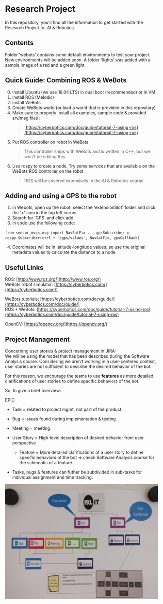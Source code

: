 # Research Project #
In this repository, you'll find all the information to get started with the Research Project for AI & Robotics. 

## Contents ##
Folder 'webots' contains some default environments to test your project. New environments will be added soon.
A folder 'lights' was added with a sample image of a red and a green light.

## Quick Guide: Combining ROS & WeBots ##
0. Install Ubuntu (we use 18.04 LTS) in dual boot (recommended) or in VM
1. Install ROS (Melodic)
2. Install WeBots
3. Create WeBots world (or load a world that is provided in this repository)
4. Make sure to properly install all examples, sample code & provided srv/msg files : 
    > [https://cyberbotics.com/doc/guide/tutorial-7-using-ros](https://cyberbotics.com/doc/guide/tutorial-7-using-ros)
5. Put ROS controller on robot in WeBots
	  > This controller ships with WeBots and is written in C++, but we won't be editing this
6. Use rospy to create a node. Try some services that are available on the WeBots ROS controller on the robot
    > ROS will be covered extensively in the AI & Robotics course
    
## Adding and using a GPS to the robot ##
1. In Webots, open up the robot, select the 'extensionSlot' folder and click the '+' icon in the top left corner
2. Search for 'GPS' and click add
3. In code use the following code:

`
from sensor_msgs.msg import NavSatFix
...
gpsSubscriber = rospy.Subscriber(ctrl + '/gps/values', NavSatFix, gpsCallback)
`

4. Coordinates will be in latitude-longitude values, so use the original metadata values to calculate the distance to a node

## Useful Links ##
ROS: [http://www.ros.org/](http://www.ros.org/)  
WeBots robot simulator: [https://cyberbotics.com/](https://cyberbotics.com/)  

WeBots tutorials: [https://cyberbotics.com/doc/guide/](https://cyberbotics.com/doc/guide/)  
ROS + WeBots: [https://cyberbotics.com/doc/guide/tutorial-7-using-ros](https://cyberbotics.com/doc/guide/tutorial-7-using-ros) 

OpenCV: [https://opencv.org/](https://opencv.org/) 

## Project Management ##
Concerning user stories & project management in JIRA:  
We will be using the model that has been described during the Software Analysis course. Considering we aren't working in a user-centered context, user stories are not sufficient to describe the desired behavior of the bot.

For this reason, we encourage the teams to use **features** as more detailed clarifications of user stories to define specific behaviors of the bot.

So, to give a brief overview:

EPIC
- Task = related to project mgmt, not part of the product
- Bug = issues found during implementation & testing
- Meeting = meeting
- User Story = High-level description of desired behavior from user perspective
	- Feature = More detailed clarifications of a user story to define specific behaviors of the bot
		=> check Software Analysis course for the schematic of a feature.
	
- Tasks, bugs & features can futher be subdivided in sub-tasks for individual assignment and time tracking.

![Project Management](IMG_20190301_145715.jpg)
